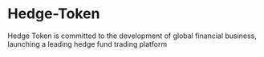 # Hedge-Token
Hedge Token is committed to the development of global financial business, launching a leading hedge fund trading platform
